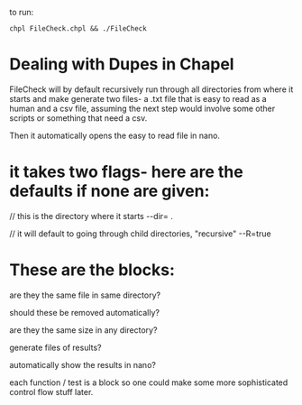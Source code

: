 
to run:

```
chpl FileCheck.chpl && ./FileCheck
```

# Dealing with Dupes in Chapel
FileCheck will by default recursively run through all directories from where it starts and make generate two files- a .txt file that is easy to read as a human and a csv file, assuming the next step would involve some other scripts or something that need a csv.  

Then it automatically opens the easy to read file in nano.  

# it takes two flags- here are the defaults if none are given:

// this is the directory where it starts
--dir= . 

// it will default to going through child directories, "recursive"
--R=true

# These are the blocks:
are they the same file in same directory?  

should these be removed automatically?

are they the same size in any directory?

generate files of results?

automatically show the results in nano?

each function / test is a block so one could make some more sophisticated control flow stuff later.
